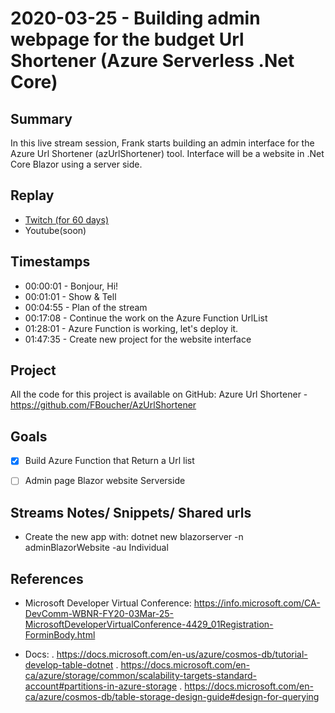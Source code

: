 
# 2020-03-25 - Building admin webpage for the budget Url Shortener (Azure Serverless .Net Core) 

Summary
-------

In this live stream session, Frank starts building an admin interface for the Azure Url Shortener (azUrlShortener) tool. Interface will be a website in .Net Core Blazor using a server side.

Replay
------

- [Twitch (for 60 days)](https://www.twitch.tv/videos/575027141)
- Youtube(soon)


Timestamps
--------

- 00:00:01 - Bonjour, Hi!
- 00:01:01 - Show & Tell
- 00:04:55 - Plan of the stream
- 00:17:08 - Continue the work on the Azure Function UrlList
- 01:28:01 - Azure Function is working, let's deploy it.
- 01:47:35 - Create new project for the website interface


Project
-------

All the code for this project is available on GitHub: Azure Url Shortener - https://github.com/FBoucher/AzUrlShortener


Goals
-----

- [X] Build Azure Function that Return a Url list
- [ ] Admin page Blazor website Serverside



Streams Notes/ Snippets/ Shared urls
-----------------------------------

- Create the new app with:
    dotnet new blazorserver -n adminBlazorWebsite -au Individual 


References
----------

- Microsoft Developer Virtual Conference: https://info.microsoft.com/CA-DevComm-WBNR-FY20-03Mar-25-MicrosoftDeveloperVirtualConference-4429_01Registration-ForminBody.html

- Docs: 
 . https://docs.microsoft.com/en-us/azure/cosmos-db/tutorial-develop-table-dotnet
 . https://docs.microsoft.com/en-ca/azure/storage/common/scalability-targets-standard-account#partitions-in-azure-storage
 . https://docs.microsoft.com/en-ca/azure/cosmos-db/table-storage-design-guide#design-for-querying